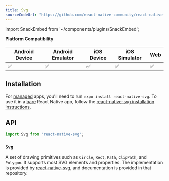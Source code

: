 ```yaml
---
title: Svg
sourceCodeUrl: "https://github.com/react-native-community/react-native-svg"
---
```


import SnackEmbed from '~/components/plugins/SnackEmbed';

**Platform Compatibility**

| Android Device | Android Emulator | iOS Device | iOS Simulator |  Web  |
| ------ | ---------- | ------ | ------ | ------ |
| ✅     |  ✅     | ✅     | ✅     | ✅    |

## Installation

For [managed](../../introduction/managed-vs-bare/#managed-workflow) apps, you'll need to run `expo install react-native-svg`. To use it in a [bare](../../introduction/managed-vs-bare/#bare-workflow) React Native app, follow the [react-native-svg installation instructions](https://github.com/react-native-community/react-native-svg).


## API

```js
import Svg from 'react-native-svg';
```

### `Svg`

A set of drawing primitives such as `Circle`, `Rect`, `Path`,
`ClipPath`, and `Polygon`. It supports most SVG elements and properties.
The implementation is provided by [react-native-svg](https://github.com/react-native-community/react-native-svg), and documentation is provided in that repository.

<SnackEmbed snackId="@charliecruzan/svgexample" />
